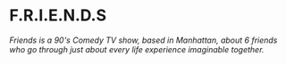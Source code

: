 # F.R.I.E.N.D.S
*Friends is a 90's Comedy TV show, based in Manhattan, about 6 friends who go through just about every life experience imaginable together.*
